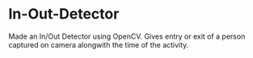 # In-Out-Detector
Made an In/Out Detector using OpenCV.
Gives entry or exit of a person captured on camera alongwith the time of the activity. 
